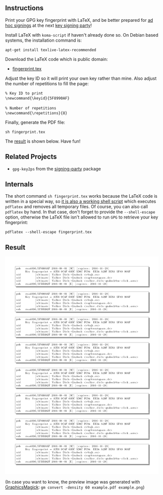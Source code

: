 ## Instructions

Print your GPG key fingerprint with LaTeX, and be better prepared for
[ad hoc signings](http://keysigning.org/methods/adhoc) at the next
[key signing party](https://en.wikipedia.org/wiki/Key_signing_party)!

Install LaTeX with <code>koma-script</code> if haven't already done so.
On Debian based systems, the installation command is:

```
apt-get install texlive-latex-recommended
```

Download the LaTeX code which is public domain:

* [fingerprint.tex](fingerprint.tex)

Adjust the key ID so it will print your own key rather than mine.
Also adjust the number of repetitions to fill the page:

```
% Key ID to print
\newcommand{\keyid}{5F8990AF}

% Number of repetitions
\newcommand{\repetitions}{8}
```

Finally, generate the PDF file:

```
sh fingerprint.tex
```

The [result](#result) is shown below. Have fun!

## Related Projects

* `gpg-key2ps` from the [signing-party](https://packages.debian.org/sid/signing-party) package

## Internals

The short command `sh fingerprint.tex` works because the LaTeX code is
written in a special way, so
[it is also a working shell script](http://www.profv.de/literate-programming/)
which executes `pdflatex` and removes all temporary files.
Of course, you can also call `pdflatex` by hand. In that case, don't
forget to provide the `--shell-escape` option, otherwise the LaTeX file
isn't allowed to run `GPG` to retrieve your key fingerprint:

```
pdflatex --shell-escape fingerprint.tex
```

## Result

[![example.png](example.png)](example.pdf)

(In case you want to know, the preview image was generated with
[GraphicsMagick](http://www.graphicsmagick.org/):
`gm convert -density 60 example.pdf example.png`)
